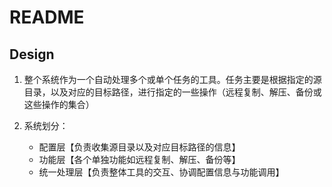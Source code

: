 # README

## Design

1. 整个系统作为一个自动处理多个或单个任务的工具。任务主要是根据指定的源目录，以及对应的目标路径，进行指定的一些操作（远程复制、解压、备份或这些操作的集合）

2. 系统划分：
    - 配置层【负责收集源目录以及对应目标路径的信息】
    - 功能层【各个单独功能如远程复制、解压、备份等】
    - 统一处理层【负责整体工具的交互、协调配置信息与功能调用】